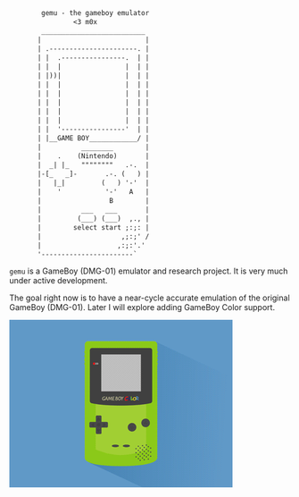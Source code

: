 ```
		gemu - the gameboy emulator
				<3 m0x
	    __________________________
	   |                          |
	   | .----------------------. |
	   | |  .----------------.  | |
	   | |  |                |  | |
	   | |))|                |  | |
	   | |  |                |  | |
	   | |  |                |  | |
	   | |  |                |  | |
	   | |  |                |  | |
	   | |  |                |  | |
	   | |  '----------------'  | |
	   | |__GAME BOY____________/ |
	   |          ________        |
	   |    .    (Nintendo)       |
	   |  _| |_   """"""""   .-.  |
	   |-[_   _]-       .-. (   ) |
	   |   |_|         (   ) '-'  |
	   |    '           '-'   A   |
	   |                 B        |
	   |          ___   ___       |
	   |         (___) (___)  ,., |
	   |        select start ;:;: |
	   |                    ,;:;' /
	   |                   ,:;:'.'
	   '-----------------------`
```
`gemu` is a GameBoy (DMG-01) emulator and research project. It is very much under active development.

The goal right now is to have a near-cycle accurate emulation of the original GameBoy (DMG-01). Later I will explore adding GameBoy Color support.

![<3](https://github.com/m0xsec/gemu/blob/main/assets/gbc.gif?raw=true)
